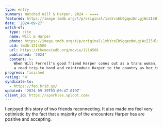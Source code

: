 ```yaml
---
type: entry
summary: Watched Will & Harper, 2024 - ★★★★
featured: https://image.tmdb.org/t/p/original/1xbYcoEb9gqezNnLgjWcZI5Hlsl.jpg
date: '2024-09-27'
watch-of:
  type: cite
  name: Will & Harper
  photo: https://image.tmdb.org/t/p/original/1xbYcoEb9gqezNnLgjWcZI5Hlsl.jpg
  uid: tmdb:1214506
  url: https://themoviedb.org/movie/1214506
  published: '2024'
  content: >-
    When Will Ferrell's good friend Harper comes out as a trans woman, they take
    a road trip to bond and reintroduce Harper to the country as her true self.
progress: finished
rating: '4'
syndicate-to:
  - https://fed.brid.gy/
updated: '2024-09-30T03:00:47.019Z'
client_id: https://sparkles.sploot.com/
---
```

I enjoyed this story of two friends reconnecting. It also made me feel very optimistic by the fact that a majority of the encounters Harper has are positive and accepting.
